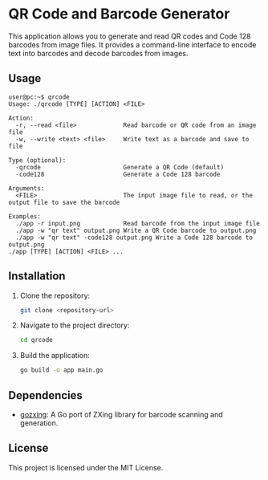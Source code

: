 # QR Code and Barcode Generator

This application allows you to generate and read QR codes and Code 128 barcodes from image files. It provides a command-line interface to encode text into barcodes and decode barcodes from images.

## Usage

```
user@pc:~$ qrcode 
Usage: ./qrcode [TYPE] [ACTION] <FILE>

Action:
  -r, --read <file>             Read barcode or QR code from an image file
  -w, --write <text> <file>     Write text as a barcode and save to file

Type (optional):
  -qrcode                       Generate a QR Code (default)
  -code128                      Generate a Code 128 barcode

Arguments:
  <FILE>                        The input image file to read, or the output file to save the barcode

Examples:
  ./app -r input.png            Read barcode from the input image file
  ./app -w "qr text" output.png Write a QR Code barcode to output.png
  ./app -w "qr text" -code128 output.png Write a Code 128 barcode to output.png
./app [TYPE] [ACTION] <FILE> ...
```

## Installation

1. Clone the repository:
   ```sh
   git clone <repository-url>
   ```

2. Navigate to the project directory:
   ```sh
   cd qrcode
   ```

3. Build the application:
   ```sh
   go build -o app main.go
   ```

## Dependencies

- [gozxing](https://github.com/makiuchi-d/gozxing): A Go port of ZXing library for barcode scanning and generation.

## License

This project is licensed under the MIT License.
